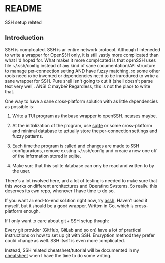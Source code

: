 # README

SSH setup related

## Introduction

SSH is complicated. SSH is an entire network protocol. Although I
inteneded to write a wrapper for OpenSSH only, it is still vastly more
complicated than what I'd hoped for. What makes it more complicated is
that openSSH uses file ~/.ssh/config instead of any kind of sane
documentation/API structure to manage per-connection setting AND have
fuzzy matching, so some other tools need to be invented or dependencies
need to be introduced to write a sane wrapper for SSH.  Pure shell isn't
going to cut it (shell doesn't parse text very well).  ANSI C maybe?
Regardless, this is not the place to write that.

One way to have a sane cross-platform solution with as little
dependencies as possible is:

1. Write a TUI program as the base wrapper to openSSH.
   [ncurses](https://invisible-island.net/ncurses/announce.html) maybe.

2. At the initialization of the program, use
   [sqlite](https://www.sqlite.org/index.html) or some cross-platform
   and minimal database to actually store the per-connection settings
   and fuzzy patterns.

3. Each time the program is called and changes are made to SSH
   configurations, remove existing ~/.ssh/config and create a new one
   off of the information stored in sqlite.

4. Make sure that this sqlite database can only be read and written to
   by the user.

There's a lot involved here, and a lot of testing is needed to make sure
that this works on different architectures and Operating Systems. So
really, this deserves its own repo, whenever I have time to do so.

If you want an end-to-end solution right now, try
[assh](https://github.com/moul/assh). Haven't used it myself, but it
should be a good wrapper. Written in Go, which is cross-platform enough.

If I only want to care about git + SSH setup though:

Every git provider (GitHub, GitLab and so on) have a lot of practical
instructions on how to set up git with SSH. Encryption method they
prefer could change as well. SSH itself is even more complicated.  

Instead, SSH related cheatsheet/tutorial will be documented in my
[cheatsheet](https:///github.com/samyilin/cheatsheets) when I have the
time to do some writing.
